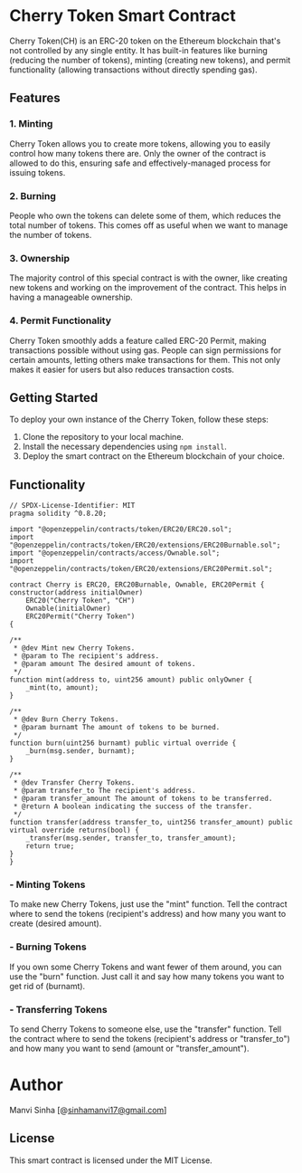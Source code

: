 # Cherry Token Smart Contract

Cherry Token(CH) is an ERC-20 token on the Ethereum blockchain that's not controlled by any single entity. It has built-in features like burning (reducing the number of tokens), minting (creating new tokens), and permit functionality (allowing transactions without directly spending gas). 

## Features

### 1. Minting
Cherry Token allows you to create more tokens, allowing you to easily control how many tokens there are. Only the owner of the contract is allowed to do this, ensuring safe and effectively-managed process for issuing tokens.

### 2. Burning
People who own the tokens can delete some of them, which reduces the total number of tokens. This comes off as useful when we want to manage the number of tokens.

### 3. Ownership
The majority control of this special contract is with the owner, like creating new tokens and working on the improvement of the contract. This helps in having a manageable ownership. 

### 4. Permit Functionality
Cherry Token smoothly adds a feature called ERC-20 Permit, making transactions possible without using gas. People can sign permissions for certain amounts, letting others make transactions for them. This not only makes it easier for users but also reduces transaction costs.

## Getting Started

To deploy your own instance of the Cherry Token, follow these steps:

1. Clone the repository to your local machine.
2. Install the necessary dependencies using `npm install`.
3. Deploy the smart contract on the Ethereum blockchain of your choice.

## Functionality
    // SPDX-License-Identifier: MIT
    pragma solidity ^0.8.20;

    import "@openzeppelin/contracts/token/ERC20/ERC20.sol";
    import "@openzeppelin/contracts/token/ERC20/extensions/ERC20Burnable.sol";
    import "@openzeppelin/contracts/access/Ownable.sol";
    import "@openzeppelin/contracts/token/ERC20/extensions/ERC20Permit.sol";

    contract Cherry is ERC20, ERC20Burnable, Ownable, ERC20Permit {
    constructor(address initialOwner)
        ERC20("Cherry Token", "CH")
        Ownable(initialOwner)
        ERC20Permit("Cherry Token")
    {

    /**
     * @dev Mint new Cherry Tokens.
     * @param to The recipient's address.
     * @param amount The desired amount of tokens.
     */
    function mint(address to, uint256 amount) public onlyOwner {
        _mint(to, amount);
    }

    /**
     * @dev Burn Cherry Tokens.
     * @param burnamt The amount of tokens to be burned.
     */
    function burn(uint256 burnamt) public virtual override {
        _burn(msg.sender, burnamt);
    }

    /**
     * @dev Transfer Cherry Tokens.
     * @param transfer_to The recipient's address.
     * @param transfer_amount The amount of tokens to be transferred.
     * @return A boolean indicating the success of the transfer.
     */
    function transfer(address transfer_to, uint256 transfer_amount) public virtual override returns(bool) {
        _transfer(msg.sender, transfer_to, transfer_amount);
        return true;
    } 
    }
### - Minting Tokens
To make new Cherry Tokens, just use the "mint" function. Tell the contract where to send the tokens (recipient's address) and how many you want to create (desired amount).

### - Burning Tokens
If you own some Cherry Tokens and want fewer of them around, you can use the "burn" function. Just call it and say how many tokens you want to get rid of (burnamt).

### - Transferring Tokens
To send Cherry Tokens to someone else, use the "transfer" function. Tell the contract where to send the tokens (recipient's address or "transfer_to") and how many you want to send (amount or "transfer_amount").


# Author
Manvi Sinha
[@sinhamanvi17@gmail.com]

## License
This smart contract is licensed under the MIT License.
